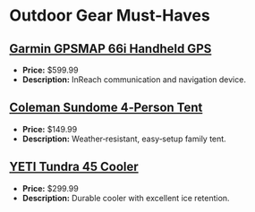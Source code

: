 # Outdoor Gear Must-Haves

## [Garmin GPSMAP 66i Handheld GPS](https://www.amazon.com/dp/B07RP3FJY4?tag=mychanneld-20)
- **Price:** $599.99
- **Description:** InReach communication and navigation device.

## [Coleman Sundome 4‑Person Tent](https://www.amazon.com/dp/B004J2GUOU?tag=mychanneld-20)
- **Price:** $149.99
- **Description:** Weather‑resistant, easy‑setup family tent.

## [YETI Tundra 45 Cooler](https://www.amazon.com/dp/B073V7QJDY?tag=mychanneld-20)
- **Price:** $299.99
- **Description:** Durable cooler with excellent ice retention.

